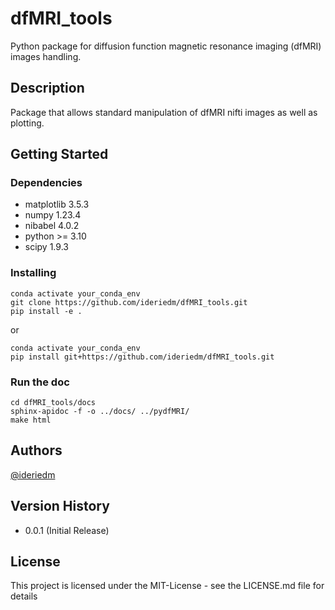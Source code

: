 # dfMRI_tools

Python package for diffusion function magnetic resonance imaging (dfMRI) images handling.

## Description

Package that allows standard manipulation of dfMRI nifti images as well as plotting.

## Getting Started

### Dependencies

* matplotlib 3.5.3
* numpy 1.23.4
* nibabel 4.0.2
* python >= 3.10
* scipy 1.9.3

### Installing

```
conda activate your_conda_env
git clone https://github.com/ideriedm/dfMRI_tools.git
pip install -e .
```
or

```
conda activate your_conda_env
pip install git+https://github.com/ideriedm/dfMRI_tools.git
```

### Run the doc

```
cd dfMRI_tools/docs
sphinx-apidoc -f -o ../docs/ ../pydfMRI/
make html
```

## Authors

[@ideriedm](Ines.De-Riedmatten@chuv.ch)

## Version History

* 0.0.1 (Initial Release)

## License

This project is licensed under the MIT-License - see the LICENSE.md file for details

